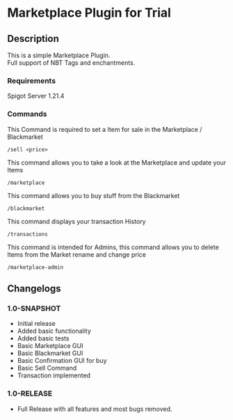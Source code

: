 # Marketplace Plugin for Trial

## Description

This is a simple Marketplace Plugin. <br>
Full support of NBT Tags and enchantments.

### Requirements
Spigot Server 1.21.4

### Commands
This Command is required to set a Item for sale in the Marketplace / Blackmarket
```
/sell <price>
```
This command allows you to take a look at the Marketplace and update your Items
```
/marketplace
```
This command allows you to buy stuff from the Blackmarket
```
/blackmarket
```
This command displays your transaction History
```
/transactions
```
This command is intended for Admins, this command allows you to delete Items from the Market rename and change price
```
/marketplace-admin
```

## Changelogs

### 1.0-SNAPSHOT
- Initial release
- Added basic functionality
- Added basic tests
- Basic Marketplace GUI
- Basic Blackmarket GUI
- Basic Confirmation GUI for buy
- Basic Sell Command
- Transaction implemented

### 1.0-RELEASE
- Full Release with all features and most bugs removed.